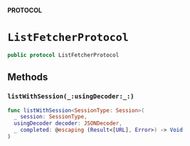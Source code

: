 **PROTOCOL**

# `ListFetcherProtocol`

```swift
public protocol ListFetcherProtocol
```

## Methods
### `listWithSession(_:usingDecoder:_:)`

```swift
func listWithSession<SessionType: Session>(
  _ session: SessionType,
  usingDecoder decoder: JSONDecoder,
  _ completed: @escaping (Result<[URL], Error>) -> Void
)
```
